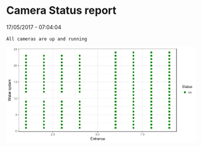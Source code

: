 Camera Status report
================
17/05/2017 - 07:04:04

    All cameras are up and running

![](camreport_files/figure-markdown_github/unnamed-chunk-2-1.png)
